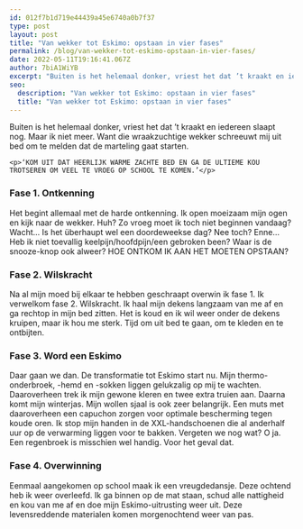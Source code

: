 ```yaml
---
id: 012f7b1d719e44439a45e6740a0b7f37
type: post
layout: post
title: "Van wekker tot Eskimo: opstaan in vier fases"
permalink: /blog/van-wekker-tot-eskimo-opstaan-in-vier-fases/
date: 2022-05-11T19:16:41.067Z
author: 7biA1WiYB
excerpt: "Buiten is het helemaal donker, vriest het dat ’t kraakt en iedereen slaapt nog. Maar ik niet meer. Want die wraakzuchtige wekker schreeuwt mij uit bed om te melden dat de marteling gaat starten.   "
seo:
  description: "Van wekker tot Eskimo: opstaan in vier fases"
  title: "Van wekker tot Eskimo: opstaan in vier fases"
---
```

Buiten is het helemaal donker, vriest het dat ’t kraakt en iedereen slaapt nog. Maar ik niet meer. Want die wraakzuchtige wekker schreeuwt mij uit bed om te melden dat de marteling gaat starten.   

    <p>‘KOM UIT DAT HEERLIJK WARME ZACHTE BED EN GA DE ULTIEME KOU TROTSEREN OM VEEL TE VROEG OP SCHOOL TE KOMEN.’</p>
<h3><strong>Fase 1. Ontkenning</strong></h3>
<p>Het begint allemaal met de harde ontkenning. Ik open moeizaam mijn ogen en kijk naar de wekker. Huh? Zo vroeg moet ik toch niet beginnen vandaag? Wacht... Is het überhaupt wel een doordeweekse dag? Nee toch? Enne… Heb ik niet toevallig keelpijn/hoofdpijn/een gebroken been? Waar is de snooze-knop ook alweer? HOE ONTKOM IK AAN HET MOETEN OPSTAAN?</p>
<h3><strong>Fase 2. Wilskracht</strong></h3>
<p>Na al mijn moed bij elkaar te hebben geschraapt overwin ik fase 1. Ik verwelkom fase 2. Wilskracht. Ik haal mijn dekens langzaam van me af en ga rechtop in mijn bed zitten. Het is koud en ik wil weer onder de dekens kruipen, maar ik hou me sterk. Tijd om uit bed te gaan, om te kleden en te ontbijten.</p>
<h3><strong>Fase 3. Word een Eskimo</strong></h3>
<p>Daar gaan we dan. De transformatie tot Eskimo start nu. Mijn thermo-onderbroek, -hemd en -sokken liggen gelukzalig op mij te wachten. Daaroverheen trek ik mijn gewone kleren en twee extra truien aan. Daarna komt mijn winterjas. Mijn wollen sjaal is ook zeer belangrijk. Een muts met daaroverheen een capuchon zorgen voor optimale bescherming tegen koude oren. Ik stop mijn handen in de XXL-handschoenen die al anderhalf uur op de verwarming liggen voor te bakken. Vergeten we nog wat? O ja. Een regenbroek is misschien wel handig. Voor het geval dat.</p>
<h3><strong>Fase 4. Overwinning</strong></h3>
<p>Eenmaal aangekomen op school maak ik een vreugdedansje. Deze ochtend heb ik weer overleefd. Ik ga binnen op de mat staan, schud alle nattigheid en kou van me af en doe mijn Eskimo-uitrusting weer uit. Deze levensreddende materialen komen morgenochtend weer van pas. </p>  
